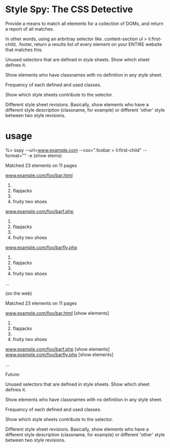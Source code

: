 Style Spy: The CSS Detective
============================

Provide a means to match all elements for a collection of DOMs, and return a report of all matches.  

In other words, using an arbritray selector like .content-section ul > li:first-child, .footer, return a results list of every element on your ENTIRE website that matches this.

Unused selectors that are defined in style sheets. Show which sheet defines it.

Show elements who have classnames with no definition in any style sheet.

Frequency of each defined and used classes.

Show which style sheets contribute to the selector.

Different style sheet revisions. Basically, show elements who have a different style description (classname, for example) or different 'other' style between two style revisions.


usage
======

%> sspy --url=www.example.com --css=".foobar > li:first-child" --format="" -e (show elems)

Matched 23 elements on 11 pages

www.example.com/foo/bar.html

1.  <li>flapjacks</li>
2.  <li>fruity two shoes</li>

www.example.com/foo/barf.php

1.  <li>flapjacks</li>
2.  <li>fruity two shoes</li>

www.example.com/foo/barfly.php

1.  <li>flapjacks</li>
2.  <li>fruity two shoes</li>

...

(on the web)

Matched 23 elements on 11 pages

www.example.com/foo/bar.html   [show elements]

1.  <li>flapjacks</li>
2.  <li>fruity two shoes</li>

www.example.com/foo/barf.php   [show elements]
www.example.com/foo/barfly.php [show elements]

...


Future:

Unused selectors that are defined in style sheets. Show which sheet defines it.

Show elements who have classnames with no definition in any style sheet.

Frequency of each defined and used classes.

Show which style sheets contribute to the selector.

Different style sheet revisions. Basically, show elements who have a different style description (classname, for example) or different 'other' style between two style revisions.






